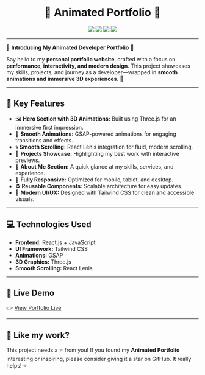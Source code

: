 <h1 align="center">🎨 Animated Portfolio 🚀</h1>

<p align="center">
<img src="https://img.shields.io/badge/Created_By-Sayantan_Bera-blue"> 
<img src="https://img.shields.io/badge/Tech_Stack-React_+_TailwindCSS_+_GSAP_+_Three.js_+_ReactLenis-red">
<img src="https://img.shields.io/badge/License-MIT-green">
<img src="https://img.shields.io/badge/Status-Active-brightgreen">
</p>

---

🎉 **Introducing My Animated Developer Portfolio** 🎉

Say hello to my **personal portfolio website**, crafted with a focus on **performance, interactivity, and modern design**. This project showcases my skills, projects, and journey as a developer—wrapped in **smooth animations and immersive 3D experiences**. 🚀

---

## 🔑 Key Features

- 🖼️ **Hero Section with 3D Animations:** Built using Three.js for an immersive first impression.
- 🎥 **Smooth Animations:** GSAP-powered animations for engaging transitions and effects.
- 🌀 **Smooth Scrolling:** React Lenis integration for fluid, modern scrolling.
- 📂 **Projects Showcase:** Highlighting my best work with interactive previews.
- 📝 **About Me Section:** A quick glance at my skills, services, and experience.
- 📱 **Fully Responsive:** Optimized for mobile, tablet, and desktop.
- ♻️ **Reusable Components:** Scalable architecture for easy updates.
- 🎨 **Modern UI/UX:** Designed with Tailwind CSS for clean and accessible visuals.

---

## 💻 Technologies Used

- **Frontend:** React.js + JavaScript
- **UI Framework:** Tailwind CSS
- **Animations:** GSAP
- **3D Graphics:** Three.js
- **Smooth Scrolling:** React Lenis

---

## 🚀 Live Demo

👉 [View Portfolio Live](https://your-portfolio-link.com)

---

<h2> 💖 Like my work? </h2>

This project needs a ⭐️ from you! If you found my **Animated Portfolio** interesting or inspiring, please consider giving it a star on GitHub. It really helps! ⭐️

